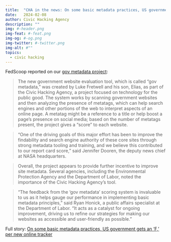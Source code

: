 ```yaml
---
title:  "CHA in the news: On some basic metadata practices, US government gets an ‘F,’ per new online tracker (FedScoop)"
date:   2024-02-08
author: Civic Hacking Agency
description: ""
img: #-header.png
img-feat: #-feat.png
img-og: #-og.png
img-twitter: #-twitter.png
img-alt: #""
topics:
  - civic hacking
---
```


FedScoop reported on our [gov metadata project](/projects/gov-metadata):

> The new government website evaluation tool, which is called “gov metadata,” was created by Luke Fretwell and his son, Elias, as part of the Civic Hacking Agency, a project focused on technology for the public good. The system works by scanning government websites and then analyzing the presence of metatags, which can help search engines and other portions of the web to interpret aspects of an online page. A metatag might be a reference to a title or help boost a page’s presence on social media; based on the number of metatags present, the project gives a “score” to each website. 

> “One of the driving goals of this major effort has been to improve the findability and search engine authority of these core sites through strong metadata tooling and training, and we believe this contributed to our report card score,” said Jennifer Dooren, the deputy news chief at NASA headquarters. 

> Overall, the project appears to provide further incentive to improve site metadata. Several agencies, including the Environmental Protection Agency and the Department of Labor, noted the importance of the Civic Hacking Agency’s tool. 

> “The feedback from the ‘gov metadata’ scoring system is invaluable to us as it helps gauge our performance in implementing basic metadata principles,” said Ryan Honick, a public affairs specialist at the Department of Labor. “It acts as a catalyst for ongoing improvement, driving us to refine our strategies for making our websites as accessible and user-friendly as possible.” 

Full story: [On some basic metadata practices, US government gets an ‘F,’ per new online tracker ](https://fedscoop.com/on-some-basic-metadata-practices-us-government-gets-an-f-per-new-online-tracker/)